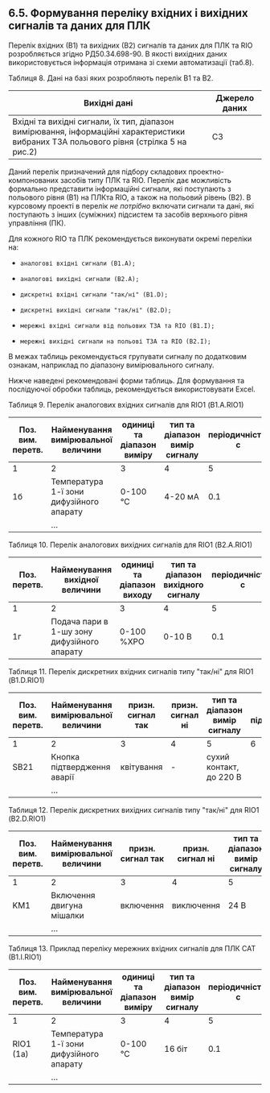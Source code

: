 ## 6.5. Формування переліку вхідних і вихідних сигналів та даних для ПЛК

Перелік вхідних (В1) та вихідних (В2) сигналів та даних для ПЛК та RIO розробляється згідно РД50.34.698-90. В якості вихідних даних використовується інформація отримана зі схеми автоматизації (таб.8).

Таблиця 8. Дані на базі яких розробляють перелік В1 та В2.

| Вихідні дані                                                 | Джерело даних |
| ------------------------------------------------------------ | ------------- |
| Вхідні та вихідні сигнали, їх тип, діапазон  вимірювання, інформаційні характеристики вибраних ТЗА польового рівня (стрілка  5 на рис.2) | С3            |

Даний перелік призначений для підбору складових проектно-компонованих засобів типу ПЛК та RIO. Перелік дає можливість формально представити інформаційні сигнали, які поступають з польового рівня (В1) на ПЛКта RIO, а також на польовий рівень (В2). В курсовому проекті в перелік *не потрібно* включати сигнали та дані, які поступають з інших (суміжних) підсистем та засобів верхнього рівня управління (ПК).  

Для кожного RIO та ПЛК рекомендується виконувати окремі переліки на:

-     аналогові вхідні сигнали (В1.А);

-     аналогові вихідні сигнали (В2.А); 

-     дискретні вхідні сигнали "так/ні" (В1.D);

-     дискретні вихідні сигнали "так/ні" (B2.D);

-     мережні вхідні сигнали від польових ТЗА та RIO (B1.I);

-     мережні вихідні сигнали на польові ТЗА та RIO (B2.I);

В межах таблиць рекомендується групувати сигналу по додатковим ознакам, наприклад по діапазону вимірювального сигналу. 

Нижче наведені рекомендовані форми таблиць. Для формування та послідуючої обробки таблиць, рекомендується використовувати Excel.  

Таблиця 9. Перелік аналогових вхідних сигналів для RIO1 (В1.А.RIO1)

| Поз. вим. перетв. | Найменування вимірювальної  величини     | одиниці та діапазон виміру | тип та діапазон вимір сигналу | періодичність, с | точність виміру, % | Примітка                 |
| ----------------- | ---------------------------------------- | -------------------------- | ----------------------------- | ---------------- | ------------------ | ------------------------ |
| 1                 | 2                                        | 3                          | 4                             | 5                | 6                  | 7                        |
| 1б                | Температура 1-ї зони дифузійного апарату | 0-100 °С                   | 4-20 мА                       | 0.1              | 0.5                | датчик 1а ТСМ в 1-й зоні |
|                   | …                                        |                            |                               |                  |                    |                          |

 

Таблиця 10. Перелік аналогових вихідних сигналів для RIO1 (В2.А.RIO1)

| Поз. перетв. | Найменування вихідної величини              | одиниці та діапазон виходу | тип та діапазон вихідного  сигналу | періодичність., с | точність формування,   % | споживана потужність мА | Примітка       |
| ------------ | ------------------------------------------- | -------------------------- | ---------------------------------- | ----------------- | ------------------------ | ----------------------- | -------------- |
| 1            | 2                                           | 3                          | 4                                  | 5                 | 6                        | 7                       | 8              |
| 1г           | Подача пари в 1-шу зону дифузійного апарату | 0-100 %ХРО                 | 0-10 В                             | 0.1               | 0.5                      | 100 mA                  | ВМ клапан пари |

Таблиця 11. Перелік дискретних вхідних сигналів типу "так/ні" для RIO1 (В1.D.RIO1)

| Поз. вим. перетв. | Найменування вимірювальної  величини | призн. сигнал так | призн.  сигнал ні | тип та діапазон вимір сигналу | логіка підключення | періодичність, с | Примітка |
| ----------------- | ------------------------------------ | ----------------- | ----------------- | ----------------------------- | ------------------ | ---------------- | -------- |
| 1                 | 2                                    | 3                 | 4                 | 5                             | 6                  | 7                | 8        |
| SB21              | Кнопка підтвердження аварії          | квітування        | -                 | сухий контакт,   до 220 В     |                    | 1                |          |
|                   | …                                    |                   |                   |                               |                    |                  |          |

Таблиця 12. Перелік дискретних вихідних сигналів типу "так/ні" для RIO1 (В2.D.RIO1)

| Поз. вим. перетв. | Найменування вимірювальної  величини | призн. сигнал так | призн.  сигнал ні | тип та діапазон вимір сигналу | логіка підключення | періодичність, с | споживана потужність мА, струм комутації | Примітка |
| ----------------- | ------------------------------------ | ----------------- | ----------------- | ----------------------------- | ------------------ | ---------------- | ---------------------------------------- | -------- |
| 1                 | 2                                    | 3                 | 4                 | 5                             | 6                  | 7                | 8                                        | 9        |
| KM1               | Включення двигуна мішалки            | включення         | виключення        | 24 В                          | Sink  (Positive)   | 1                | 200 мА/ 500мА                            |          |
|                   | …                                    |                   |                   |                               |                    |                  |                                          |          |

Таблиця 13. Приклад переліку мережних вхідних сигналів для ПЛК САТ (В1.I.RIO1)

| Поз. вим. перетв. | Найменування вимірювальної  величини     | одиниці та діапазон виміру | тип та діапазон вимір сигналу | періодичність, с | точність виміру, % | Примітка                      |
| ----------------- | ---------------------------------------- | -------------------------- | ----------------------------- | ---------------- | ------------------ | ----------------------------- |
| 1                 | 2                                        | 3                          | 4                             | 5                | 6                  | 7                             |
| RIO1 (1а)         | Температура 1-ї зони дифузійного апарату | 0-100 °С                   | 16 біт                        | 0.1              | 0.5                | датчик 1а ТСМ в 1-й зоні (1а) |
|                   | …                                        |                            |                               |                  |                    |                               |

 

 